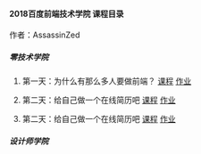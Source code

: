 #### 2018百度前端技术学院  课程目录

作者：AssassinZed


##### 零技术学院

1. 第一天：为什么有那么多人要做前端？
[课程](http://ife.baidu.com/course/detail/id/28)
[作业](https://assassinzed.github.io/IFE/Academy1/Course1.txt)

2. 第二天：给自己做一个在线简历吧
[课程](http://ife.baidu.com/course/detail/id/36)
[作业](https://assassinzed.github.io/IFE/Academy1/Course2.html)

3. 第二天：给自己做一个在线简历吧
[课程](http://ife.baidu.com/course/detail/id/37)
[作业](https://assassinzed.github.io/IFE/Academy1/resume.html)


##### 设计师学院
